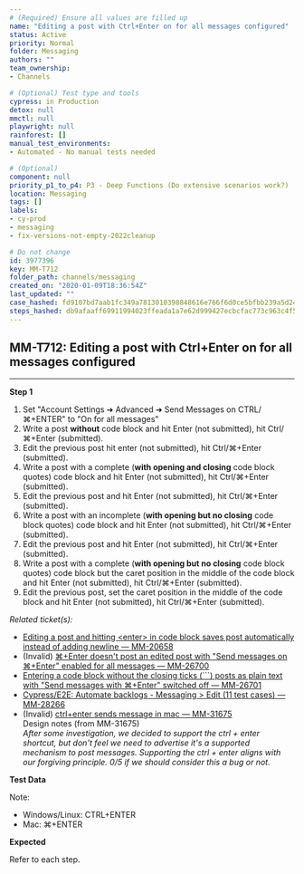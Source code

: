 ```yaml
---
# (Required) Ensure all values are filled up
name: "Editing a post with Ctrl+Enter on for all messages configured"
status: Active
priority: Normal
folder: Messaging
authors: ""
team_ownership: 
- Channels

# (Optional) Test type and tools
cypress: in Production
detox: null
mmctl: null
playwright: null
rainforest: []
manual_test_environments: 
- Automated - No manual tests needed

# (Optional)
component: null
priority_p1_to_p4: P3 - Deep Functions (Do extensive scenarios work?)
location: Messaging
tags: []
labels: 
- cy-prod
- messaging
- fix-versions-not-empty-2022cleanup

# Do not change
id: 3977396
key: MM-T712
folder_path: channels/messaging
created_on: "2020-01-09T18:36:54Z"
last_updated: ""
case_hashed: fd9107bd7aab1fc349a7813010398848616e766f6d0ce5bfbb239a5d24dd6ddb3e829a2353c473aba9e86d12ac73d1f8
steps_hashed: db9afaaff69911994023ffeada1a7e62d999427ecbcfac773c963c4f50e80a020bebc6a5be0fa52558d97d9b01414ad9
---
```


## MM-T712: Editing a post with Ctrl+Enter on for all messages configured

---

**Step 1**

1. Set "Account Settings ➜ Advanced ➜ Send Messages on CTRL/⌘+ENTER" to "On for all messages"
2. Write a post **without** code block and hit Enter (not submitted), hit Ctrl/⌘+Enter (submitted). 
3. Edit the previous post hit enter (not submitted), hit Ctrl/⌘+Enter (submitted). 
4. Write a post with a complete (**with opening and closing** code block quotes) code block and hit Enter (not submitted), hit Ctrl/⌘+Enter (submitted). 
5. Edit the previous post and hit Enter (not submitted), hit Ctrl/⌘+Enter (submitted). 
6. Write a post with an incomplete (**with opening but no closing** code block quotes) code block and hit Enter (not submitted), hit Ctrl/⌘+Enter (submitted). 
7. Edit the previous post and hit Enter (not submitted), hit Ctrl/⌘+Enter (submitted). 
8. Write a post with a complete (**with opening but no closing** code block quotes) code block but the caret position in the middle of the code block and hit Enter (not submitted), hit Ctrl/⌘+Enter (submitted). 
9. Edit the previous post, set the caret position in the middle of the code block and hit Enter (not submitted), hit Ctrl/⌘+Enter (submitted).

_Related ticket(s):_

- [Editing a post and hitting \<enter> in code block saves post automatically instead of adding newline — MM-20658](https://mattermost.atlassian.net/browse/MM-20658)
- (Invalid) [⌘+Enter doesn't post an edited post with "Send messages on ⌘+Enter" enabled for all messages — MM-26700](https://mattermost.atlassian.net/browse/MM-26700)
- [Entering a code block without the closing ticks (\`\`\`) posts as plain text with "Send messages with ⌘+Enter" switched off — MM-26701](https://mattermost.atlassian.net/browse/MM-26701)
- [Cypress/E2E: Automate backlogs - Messaging > Edit (11 test cases) — MM-28266](https://mattermost.atlassian.net/browse/MM-28266)
- (Invalid) [ctrl+enter sends message in mac — MM-31675](https://mattermost.atlassian.net/browse/MM-31675)
  \
  Design notes (from MM-31675)\
  _After some investigation, we decided to support the ctrl + enter shortcut, but don't feel we need to advertise it's a supported mechanism to post messages. Supporting the ctrl + enter aligns with our forgiving principle. 0/5 if we should consider this a bug or not._

**Test Data**

Note:

- Windows/Linux: CTRL+ENTER
- Mac: ⌘+ENTER

**Expected**

Refer to each step.
